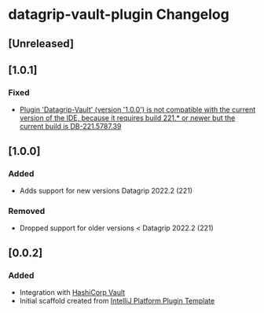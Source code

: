 <!-- Keep a Changelog guide -> https://keepachangelog.com -->

# datagrip-vault-plugin Changelog

## [Unreleased]

## [1.0.1]
### Fixed
- [Plugin 'Datagrip-Vault' (version '1.0.0') is not compatible with the current version of the IDE, because it requires build 221.* or newer but the current build is DB-221.5787.39](https://github.com/premium-minds/datagrip-vault-plugin/issues/4)

## [1.0.0]
### Added
- Adds support for new versions Datagrip 2022.2 (221)

### Removed
- Dropped support for older versions < Datagrip 2022.2 (221)

## [0.0.2]
### Added
- Integration with [HashiCorp Vault](https://www.vaultproject.io/)
- Initial scaffold created from [IntelliJ Platform Plugin Template](https://github.com/JetBrains/intellij-platform-plugin-template)